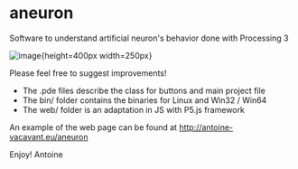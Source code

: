 # aneuron
Software to understand artificial neuron's behavior done with Processing 3

![image](https://user-images.githubusercontent.com/25974071/114822593-9a20f700-9dc2-11eb-9a87-53c00f613ea9.png){height=400px width=250px}

Please feel free to suggest improvements!

- The .pde files describe the class for buttons and main project file
- The bin/ folder contains the binaries for Linux and Win32 / Win64
- The web/ folder is an adaptation in JS with P5.js framework

An example of the web page can be found at http://antoine-vacavant.eu/aneuron

Enjoy!
Antoine

